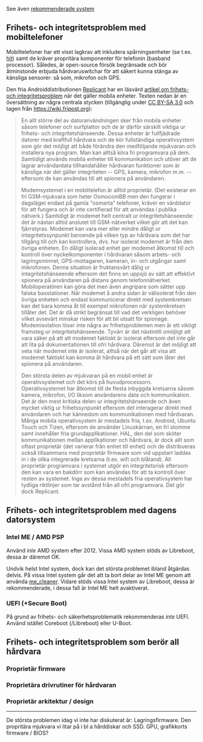 See även [rekommenderade system](../rekommenderat)

## Frihets- och integritetsproblem med mobiltelefoner

Mobiltelefoner har ett visst lagkrav att inkludera spårningsenheter (se t.ex. [hit](https://ec.europa.eu/info/law/better-regulation/initiative/1979/publication/322690/attachment/090166e5bedd7e5d_en)) samt de kräver propritära komponenter för telefonin (basband processor).
Således, är open-source försök begränsade och bör åtminstonde erbjuda hårdvaruswitchar för att säkert kunna stänga av känsliga sensorer: så som, mikrofon och GPS.

Den fria Androiddistributionen [Replicant](https://www.replicant.us) har en läsvärd [artikel om frihets- och integritetsproblem](https://www.replicant.us/freedom-privacy-security-issues.php) när det gäller mobila enheter. Texten nedan är en översättning av några centrala stycken (tillgänglig under [CC BY-SA 3.0](https://creativecommons.org/licenses/by-sa/3.0/) och tagen från <https://wiki.fripost.org>):

> En allt större del av datoranvändningen sker från mobila enheter såsom telefoner och surfplattor och de är därför särskilt viktiga ur frihets- och integritetshänseende. Dessa enheter är fullfjädrade datorer med kraftfull hårdvara och de kör fullständiga operativsystem som gör det möjligt att både förändra den medföljande mjukvaran och installera nya program. Man kan alltså köra fri programvara på dem. Samtidigt används mobila enheter till kommunikation och utöver att de lagrar användardata  tillhandahåller hårdvaran funktioner som är känsliga när det gäller integriteten -- GPS, kamera, mikrofon m.m. -- eftersom de kan användas till att spionera på användaren.
>
> Modemsystemet i en mobiltelefon är alltid proprietär. (Det existerar en fri GSM-mjukvara som heter OsmocomBB men den fungerar i dagsläget endast på gamla "osmarta" telefoner, kräver en värddator för att fungera och är inte certifierad för att användas i publika nätverk.) Samtidigt är modemet helt centralt ur integritetshänseende: det är nästan alltid anslutet till GSM-nätverket vilket gör att det kan fjärrstyras. Modemet kan vara mer eller mindre dåligt ur integritetssynpunkt beroende på vilken typ av hårdvara som det har tillgång till och kan kontrollera, dvs. hur isolerat modemet är från den övriga enheten. En dåligt isolerad enhet ger modemet åtkomst till och kontroll över nyckelkomponenter i hårdvaran såsom arbets- och lagringsminnet, GPS-mottagaren, kameran, in- och utgångar samt mikrofonen. Denna situation är fruktansvärt dålig ur integritetshänseende eftersom det finns en uppsjö av sätt att effektivt spionera på användaren på distans genom telefonnätverket. Mobiloperatören kan göra det men även angripare som sätter upp falska basstationer. När modemet å andra sidan är välisolerat från den övriga enheten och endast kommunicerar direkt med systemkretsen kan det bara komma åt till exempel mikrofonen när systemkretsen tillåter det. Det är då strikt begränsat till vad det verkligen behöver vilket avsevärt minskar risken för att bli utsatt för spionage. Modemisolation löser inte några av frihetsproblemen men är ett viktigt framsteg ur integritetshänseende. Tyvärr är det nästintill omöjligt att vara säker på att att modemet faktiskt är isolerat eftersom det inte går att lita på dokumentationen till ofri hårdvara. Däremot är det möjligt att veta när modemet inte är isolerat, alltså när det går att visa att modemet faktiskt kan komma åt hårdvara på ett sätt som låter det spionera på användaren.
>
> Den största delen av mjukvaran på en mobil enhet är operativsystemet och det körs på huvudprocessorn. Operativsystemet har åtkomst till de flesta inbyggda kretsarna såsom kamera, mikrofon, I/O liksom användarens data och kommunikation. Det är den mest kritiska delen ur integritetshänseende och även mycket viktig ur frihetssynpunkt eftersom det interagerar direkt med användaren och har kännedom om kommunikationen med hårdvaran. Många mobila operativsystem är mestadels fria, t.ex. Android, Ubuntu Touch och Tizen, eftersom de använder Linuxkärnan, en fri stomme samt innehåller fria grundapplikationer. HAL, den del som sköter kommunikationen mellan applikationer och hårdvara, är dock allt som oftast proprietär (det varierar från enhet till enhet) och de distribueras också tillsammans med proprietär firmware som vid uppstart laddas in i de olika integrerade kretsarna (t.ex. wifi och blåtand). All proprietär programvara i systemet utgör en integritetsrisk eftersom den kan vara en bakdörr som kan användas för att ta kontroll över resten av systemet. Inga av dessa mestadels fria operativsystem har tydliga riktlinjer som tar avstånd från all ofri programvara. Det gör dock Replicant.


## Frihets- och integritetsproblem med dagens datorsystem

### Intel ME / AMD PSP
Använd *inte* AMD system efter 2012. Vissa AMD system stöds av Libreboot, dessa är däremot OK.

Undvik helst Intel system, dock kan det största problemet ibland åtgärdas delvis. På vissa Intel system går det att ta bort delar av Intel ME genom att använda [me_cleaner](https://github.com/corna/me_cleaner/wiki). Vidare stöds vissa Intel system av Libreboot, dessa är rekommenderade, i dessa fall är Intel ME helt avaktiverat.


### UEFI (+Secure Boot)
På grund av frihets- och säkerhetsproblematik rekommenderas *inte* UEFI. Använd istället Coreboot (/Libreboot) eller U-Boot.

## Frihets- och integritetsproblem som berör all hårdvara
### Proprietär firmware
### Proprietära drivrutiner för hårdvaran
### Proprietär arkitektur / design

_______
De största problemen idag vi inte har diskuterat är:
Lagringsfirmware. Den propritära mjukvara vi litar på i bl a hårddiskar och SSD. GPU, grafikkorts firmware / BIOS?

